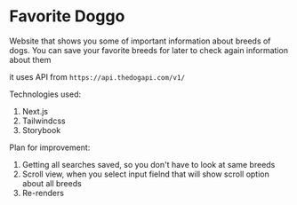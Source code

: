 # Favorite Doggo

Website that shows you some of important information about breeds of dogs. You can save your favorite breeds for later to check again information about them

it uses API from
``` https://api.thedogapi.com/v1/ ```

Technologies used:
  1. Next.js 
  2. Tailwindcss
  3. Storybook

Plan for improvement:
 1. Getting all searches saved, so you don't have to look at same breeds
 2. Scroll view, when you select input fielnd that will show scroll option about all breeds
 3. Re-renders
